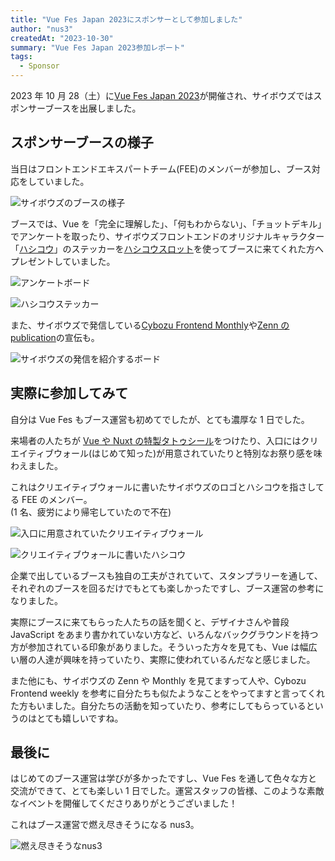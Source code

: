 ```yaml
---
title: "Vue Fes Japan 2023にスポンサーとして参加しました"
author: "nus3"
createdAt: "2023-10-30"
summary: "Vue Fes Japan 2023参加レポート"
tags:
  - Sponsor
---
```


2023 年 10 月 28（土）に[Vue Fes Japan 2023](https://vuefes.jp/2023/)が開催され、サイボウズではスポンサーブースを出展しました。

## スポンサーブースの様子

当日はフロントエンドエキスパートチーム(FEE)のメンバーが参加し、ブース対応をしていました。

![サイボウズのブースの様子](/frontend-expert/image/sponsored-vuefes2023/booth01.jpg)

ブースでは、Vue を「完全に理解した」、「何もわからない」、「チョットデキル」でアンケートを取ったり、サイボウズフロントエンドのオリジナルキャラクター「[ハシコウ](https://blog.cybozu.io/entry/2023/09/06/133726)」のステッカーを[ハシコウスロット](https://cybozu.github.io/hashikou-lottery/)を使ってブースに来てくれた方へプレゼントしていました。

![アンケートボード](/frontend-expert/image/sponsored-vuefes2023/booth05.jpg)

![ハシコウステッカー](/frontend-expert/image/sponsored-vuefes2023/booth03.jpg)

また、サイボウズで発信している[Cybozu Frontend Monthly](https://www.youtube.com/@cybozuinsideout)や[Zenn の publication](https://zenn.dev/p/cybozu_frontend)の宣伝も。

![サイボウズの発信を紹介するボード](/frontend-expert/image/sponsored-vuefes2023/booth06.png)

## 実際に参加してみて

自分は Vue Fes もブース運営も初めてでしたが、とても濃厚な 1 日でした。

来場者の人たちが [Vue や Nuxt の特製タトゥシール](https://x.com/vuefes/status/1714558678509187577?s=20)をつけたり、入口にはクリエイティブウォール(はじめて知った)が用意されていたりと特別なお祭り感を味わえました。

これはクリエイティブウォールに書いたサイボウズのロゴとハシコウを指さしてる FEE のメンバー。  
(1 名、疲労により帰宅していたので不在)

![入口に用意されていたクリエイティブウォール](/frontend-expert/image/sponsored-vuefes2023/board01.jpg)

![クリエイティブウォールに書いたハシコウ](/frontend-expert/image/sponsored-vuefes2023/board02.jpg)

企業で出しているブースも独自の工夫がされていて、スタンプラリーを通して、それぞれのブースを回るだけでもとても楽しかったですし、ブース運営の参考になりました。

実際にブースに来てもらった人たちの話を聞くと、デザイナさんや普段 JavaScript をあまり書かれていない方など、いろんなバックグラウンドを持つ方が参加されている印象がありました。そういった方々を見ても、Vue は幅広い層の人達が興味を持っていたり、実際に使われているんだなと感じました。

また他にも、サイボウズの Zenn や Monthly を見てますって人や、Cybozu Frontend weekly を参考に自分たちも似たようなことをやってますと言ってくれた方もいました。自分たちの活動を知っていたり、参考にしてもらっているというのはとても嬉しいですね。

## 最後に

はじめてのブース運営は学びが多かったですし、Vue Fes を通して色々な方と交流ができて、とても楽しい 1 日でした。運営スタッフの皆様、このような素敵なイベントを開催してくださりありがとうございました！

これはブース運営で燃え尽きそうになる nus3。

![燃え尽きそうなnus3](/frontend-expert/image/sponsored-vuefes2023/nus3.jpg)

